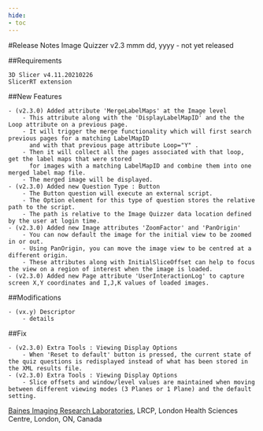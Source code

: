 ```yaml
---
hide:
- toc
---
```

<!-- let javascript handle toc on left sidebar -->

#Release Notes
	Image Quizzer v2.3
	mmm dd, yyyy - not yet released
	

##Requirements

	3D Slicer v4.11.20210226
	SlicerRT extension
	
##New Features

	- (v2.3.0) Added attribute 'MergeLabelMaps' at the Image level
		- This attribute along with the 'DisplayLabelMapID' and the the Loop attribute on a previous page.
		- It will trigger the merge functionality which will first search previous pages for a matching LabelMapID
     	  and with that previous page attribute Loop="Y" .
		- Then it will collect all the pages associated with that loop, get the label maps that were stored
		  for images with a matching LabelMapID and combine them into one merged label map file.
		- The merged image will be displayed.
	- (v2.3.0) Added new Question Type : Button
		- The Button question will execute an external script.
		- The Option element for this type of question stores the relative path to the script.
		- The path is relative to the Image Quizzer data location defined by the user at login time.
	- (v2.3.0) Added new Image attributes 'ZoomFactor' and 'PanOrigin'
		- You can now default the image for the initial view to be zoomed in or out.
		- Using PanOrigin, you can move the image view to be centred at a different origin.
		- These attributes along with InitialSliceOffset can help to focus the view on a region of interest when the image is loaded.
	- (v2.3.0) Added new Page attribute 'UserInteractionLog' to capture screen X,Y coordinates and I,J,K values of loaded images.



##Modifications

	- (vx.y) Descriptor
		- details

##Fix

	- (v2.3.0) Extra Tools : Viewing Display Options
		- When 'Reset to default' button is pressed, the current state of the quiz questions is redisplayed instead of what has been stored in the XML results file.
	- (v2.3.0) Extra Tools : Viewing Display Options
		- Slice offsets and window/level values are maintained when moving between different viewing modes (3 Planes or 1 Plane) and the default setting.
		
		  
[Baines Imaging Research Laboratories](https://bainesimaging.com), LRCP, London Health Sciences Centre, London, ON, Canada
